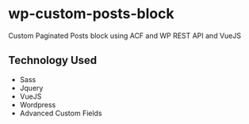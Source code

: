 # wp-custom-posts-block
Custom Paginated Posts block using ACF and WP REST API and VueJS

## Technology Used
- Sass
- Jquery
- VueJS
- Wordpress
- Advanced Custom Fields
